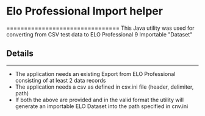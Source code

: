 # Elo Professional Import helper
================================
This Java utility was used for converting from CSV test data to ELO Professional 9 Importable "Dataset"

## Details
----------
* The application needs an existing Export from ELO Professional consisting of at least 2 data records
* The application needs a csv as defined in csv.ini file (header, delimiter, path)
* If both the above are provided and in the valid format the utility will generate an importable ELO Dataset into the path specified in cnv.ini